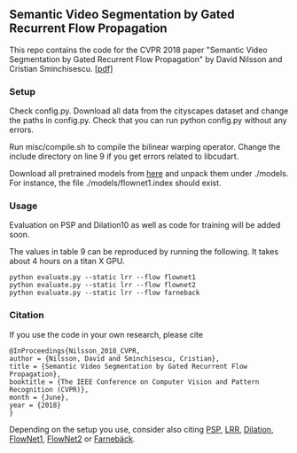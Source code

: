 ## Semantic Video Segmentation by Gated Recurrent Flow Propagation
This repo contains the code for the CVPR 2018 paper "Semantic Video Segmentation by Gated Recurrent Flow Propagation" by David Nilsson and Cristian Sminchisescu. [[pdf]](http://openaccess.thecvf.com/content_cvpr_2018/papers/Nilsson_Semantic_Video_Segmentation_CVPR_2018_paper.pdf)

### Setup

Check config.py. Download all data from the cityscapes dataset and change the paths in config.py. Check that you can run python config.py without any errors.

Run misc/compile.sh to compile the bilinear warping operator. Change the include directory on line 9 if you get errors related to libcudart.

Download all pretrained models from [here](https://drive.google.com/open?id=1eGy7JcX1ptzxwQ6thEd2R_ix4VehLRQL) and unpack them under ./models. For instance, the file ./models/flownet1.index should exist.

### Usage



Evaluation on PSP and Dilation10 as well as code for training will be added soon.

The values in table 9 can be reproduced by running the following. It takes about 4 hours on a titan X GPU.
```
python evaluate.py --static lrr --flow flownet1
python evaluate.py --static lrr --flow flownet2
python evaluate.py --static lrr --flow farneback
```


### Citation
If you use the code in your own research, please cite
```
@InProceedings{Nilsson_2018_CVPR,
author = {Nilsson, David and Sminchisescu, Cristian},
title = {Semantic Video Segmentation by Gated Recurrent Flow Propagation},
booktitle = {The IEEE Conference on Computer Vision and Pattern Recognition (CVPR)},
month = {June},
year = {2018}
}
```

Depending on the setup you use, consider also citing [PSP](https://github.com/hszhao/PSPNet), [LRR](https://github.com/golnazghiasi/LRR), [Dilation](https://github.com/fyu/dilation), [FlowNet1](https://lmb.informatik.uni-freiburg.de/Publications/2015/DFIB15/), [FlowNet2](https://github.com/lmb-freiburg/flownet2) or [Farnebäck](https://link.springer.com/chapter/10.1007/3-540-45103-X_50).